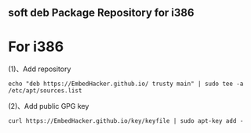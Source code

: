 ## soft deb Package Repository for i386

# For i386
(1)、Add repository
```
echo "deb https://EmbedHacker.github.io/ trusty main" | sudo tee -a /etc/apt/sources.list
```
(2)、Add public GPG key
```
curl https://EmbedHacker.github.io/key/keyfile | sudo apt-key add -
```
